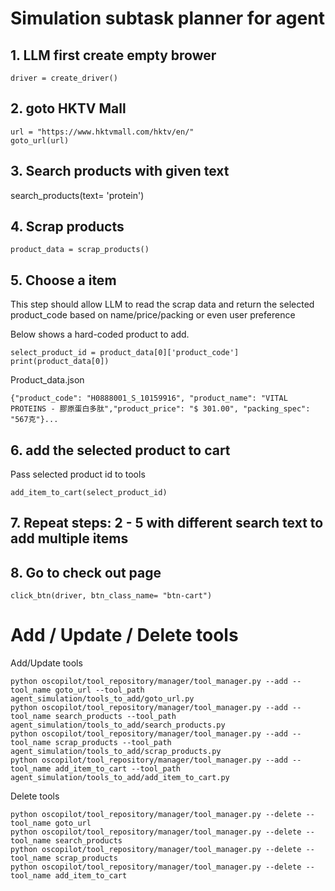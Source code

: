 # Simulation subtask planner for agent

## 1. LLM first create empty brower
```
driver = create_driver()
```
## 2. goto HKTV Mall
```
url = "https://www.hktvmall.com/hktv/en/"
goto_url(url)
```

## 3. Search products with given text

search_products(text= 'protein')

## 4. Scrap products

```
product_data = scrap_products()
```
## 5. Choose a item 

This step should allow LLM to read the scrap data and return the selected product_code based on name/price/packing or even user preference

Below shows a hard-coded product to add.
```
select_product_id = product_data[0]['product_code']
print(product_data[0])
```

Product_data.json

    {"product_code": "H0888001_S_10159916", "product_name": "VITAL PROTEINS - 膠原蛋白多肽","product_price": "$ 301.00", "packing_spec": "567克"}...



## 6.  add the selected product to cart

Pass selected product id to tools
```
add_item_to_cart(select_product_id)
```

## 7. Repeat steps: 2 - 5 with different search text to add multiple items 

## 8. Go to check out page

```
click_btn(driver, btn_class_name= "btn-cart")
```

# Add / Update / Delete tools

Add/Update tools

    python oscopilot/tool_repository/manager/tool_manager.py --add --tool_name goto_url --tool_path agent_simulation/tools_to_add/goto_url.py
    python oscopilot/tool_repository/manager/tool_manager.py --add --tool_name search_products --tool_path agent_simulation/tools_to_add/search_products.py
    python oscopilot/tool_repository/manager/tool_manager.py --add --tool_name scrap_products --tool_path agent_simulation/tools_to_add/scrap_products.py
    python oscopilot/tool_repository/manager/tool_manager.py --add --tool_name add_item_to_cart --tool_path agent_simulation/tools_to_add/add_item_to_cart.py

Delete tools

    python oscopilot/tool_repository/manager/tool_manager.py --delete --tool_name goto_url
    python oscopilot/tool_repository/manager/tool_manager.py --delete --tool_name search_products
    python oscopilot/tool_repository/manager/tool_manager.py --delete --tool_name scrap_products
    python oscopilot/tool_repository/manager/tool_manager.py --delete --tool_name add_item_to_cart

